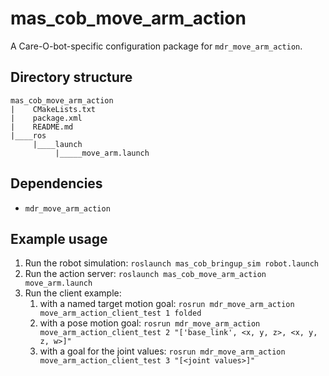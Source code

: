 # mas_cob_move_arm_action

A Care-O-bot-specific configuration package for `mdr_move_arm_action`.

## Directory structure

```
mas_cob_move_arm_action
|    CMakeLists.txt
|    package.xml
|    README.md
|____ros
     |____launch
          |_____move_arm.launch
```

## Dependencies

* ``mdr_move_arm_action``

## Example usage

1. Run the robot simulation: ``roslaunch mas_cob_bringup_sim robot.launch``
2. Run the action server: ``roslaunch mas_cob_move_arm_action move_arm.launch``
3. Run the client example:
    1. with a named target motion goal: ``rosrun mdr_move_arm_action move_arm_action_client_test 1 folded``
    2. with a pose motion goal: ``rosrun mdr_move_arm_action move_arm_action_client_test 2 "['base_link', <x, y, z>, <x, y, z, w>]"``
    3. with a goal for the joint values: ``rosrun mdr_move_arm_action move_arm_action_client_test 3 "[<joint values>]"``
